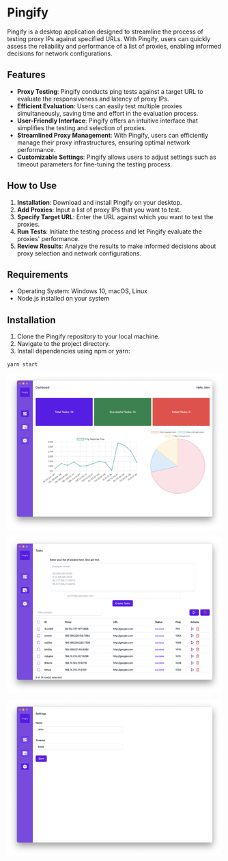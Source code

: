 # Pingify

Pingify is a desktop application designed to streamline the process of testing proxy IPs against specified URLs. With Pingify, users can quickly assess the reliability and performance of a list of proxies, enabling informed decisions for network configurations.

## Features

- **Proxy Testing**: Pingify conducts ping tests against a target URL to evaluate the responsiveness and latency of proxy IPs.
- **Efficient Evaluation**: Users can easily test multiple proxies simultaneously, saving time and effort in the evaluation process.
- **User-Friendly Interface**: Pingify offers an intuitive interface that simplifies the testing and selection of proxies.
- **Streamlined Proxy Management**: With Pingify, users can efficiently manage their proxy infrastructures, ensuring optimal network performance.
- **Customizable Settings**: Pingify allows users to adjust settings such as timeout parameters for fine-tuning the testing process.

## How to Use

1. **Installation**: Download and install Pingify on your desktop.
2. **Add Proxies**: Input a list of proxy IPs that you want to test.
3. **Specify Target URL**: Enter the URL against which you want to test the proxies.
4. **Run Tests**: Initiate the testing process and let Pingify evaluate the proxies' performance.
5. **Review Results**: Analyze the results to make informed decisions about proxy selection and network configurations.

## Requirements

- Operating System: Windows 10, macOS, Linux
- Node.js installed on your system

## Installation

1. Clone the Pingify repository to your local machine.
2. Navigate to the project directory.
3. Install dependencies using npm or yarn:

```bash
yarn start
```

![Dashboard](./assets/dashboard.png)

![Tasks](./assets/tasks.png)

![Settings](./assets/settings.png)
